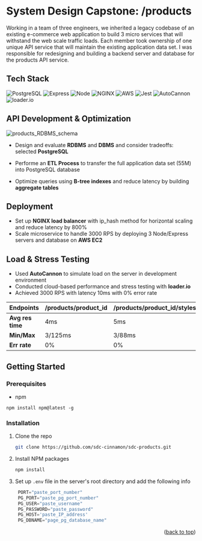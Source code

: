 <div id="top"></div>

# System Design Capstone: /products

Working in a team of three engineers, we inherited a legacy codebase of an existing e-commerce web application to build 3 micro services that will withstand the web scale traffic loads. Each member took ownership of one unique API service that will maintain the existing application data set. I was responsible for redesigning and building a backend server and database for the products API service.

## Tech Stack

![PostgreSQL](https://img.shields.io/badge/-PostgreSQL-0064a5?logo=postgresql&logoColor=white&style=for-the-badge)
![Express](https://img.shields.io/badge/-Express-DCDCDC?logo=express&logoColor=black&style=for-the-badge)
![Node](https://img.shields.io/badge/-Node-9ACD32?logo=node.js&logoColor=white&style=for-the-badge)
![NGINX](https://img.shields.io/badge/-NGINX-009900?logo=nginx&logoColor=white&style=for-the-badge)
![AWS](https://img.shields.io/badge/-AWS-232F3E?logo=amazonaws&logoColor=white&style=for-the-badge)
![Jest](https://img.shields.io/badge/-Jest-C21325?logo=jest&logoColor=white&style=for-the-badge)
![AutoCannon](https://img.shields.io/badge/-AutoCannon-696969?logo=autocannon&logoColor=white&style=for-the-badge)
![loader.io](https://img.shields.io/badge/-loader.io-6495ED?logo=loader.io&logoColor=white&style=for-the-badge)

## API Development & Optimization

![products_RDBMS_schema](https://user-images.githubusercontent.com/73789849/168510611-08500d28-2e0f-49c5-8a4a-a936bbd32c07.png)

- Design and evaluate **RDBMS** and **DBMS** and consider tradeoffs: selected **PostgreSQL**

- Performe an **ETL Process** to transfer the full application data set (55M) into PostgreSQL database

- Optimize queries using **B-tree indexes** and reduce latency by building **aggregate tables**

## Deployment

- Set up **NGINX load balancer** with ip_hash method for horizontal scaling and reduce latency by 800%
- Scale microservice to handle 3000 RPS by deploying 3 Node/Express servers and database on **AWS EC2**

## Load & Stress Testing

- Used **AutoCannon** to simulate load on the server in development environment
- Conducted cloud-based performance and stress testing with **loader.io** 
- Achieved 3000 RPS with latency 10ms with 0% error rate 

| Endpoints  | /products/product_id  | /products/product_id/styles | /products/product_id/related |
| ------------- | ------------- | ------------- | ------------- |
| **Avg res time**  | 4ms  | 5ms  | 4ms  |
| **Min/Max**  | 3/125ms  | 3/88ms  | 3/67ms  |
| **Err rate**  | 0%  | 0%   | 0%  |

## Getting Started

### Prerequisites
- npm
```
npm install npm@latest -g
```

### Installation 

1. Clone the repo
   ```sh
   git clone https://github.com/sdc-cinnamon/sdc-products.git
   ```
3. Install NPM packages
   ```sh
   npm install
   ```
4. Set up `.env` file in the server's root directory and add the following info
   ```js 
    PORT="paste_port_number"
    PG_PORT="paste_pg_port_number"
    PG_USER="paste_username"
    PG_PASSWORD="paste_password"
    PG_HOST='paste_IP_address'
    PG_DBNAME="page_pg_database_name"
   ```

<p align="right">(<a href="#top">back to top</a>)</p>
